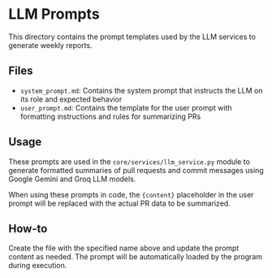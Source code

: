 # LLM Prompts

This directory contains the prompt templates used by the LLM services to generate weekly reports.

## Files

- `system_prompt.md`: Contains the system prompt that instructs the LLM on its role and expected behavior
- `user_prompt.md`: Contains the template for the user prompt with formatting instructions and rules for summarizing PRs

## Usage

These prompts are used in the `core/services/llm_service.py` module to generate formatted summaries of pull requests and commit messages using Google Gemini and Groq LLM models.

When using these prompts in code, the `{content}` placeholder in the user prompt will be replaced with the actual PR data to be summarized. 

## How-to

Create the file with the specified name above and update the prompt content as needed. The prompt will be automatically loaded by the program during execution.